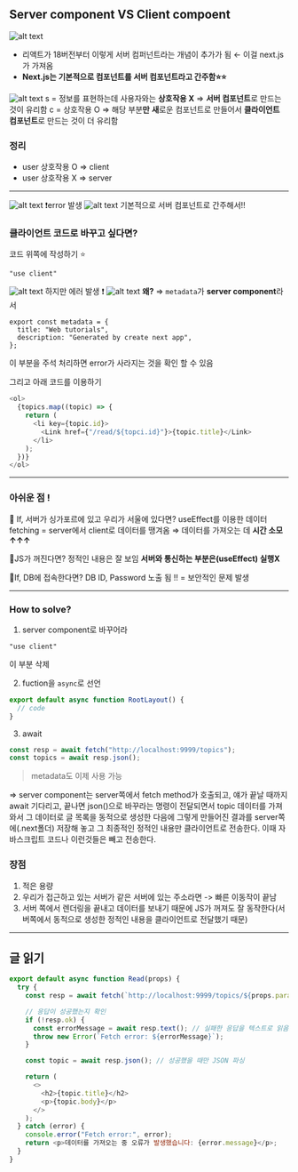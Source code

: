 ## Server component VS Client compoent

![alt text](image.png)

- 리액트가 18버전부터 이렇게 서버 컴퍼넌트라는 개념이 추가가 됨 ← 이걸 next.js가 가져옴
- **Next.js는 기본적으로 컴포넌트를 서버 컴포넌트라고 간주함⭐⭐**

![alt text](image-1.png)
s = 정보를 표현하는데 사용자와는 **상호작용 X** ⇒ **서버 컴포넌트**로 만드는 것이 유리함
c = 상호작용 O ⇒ 해당 부분**만** **새**로운 컴포넌트로 만들어서 **클라이언트 컴포넌트**로 만드는 것이 더 유리함

### 정리

- user 상호작용 O ⇒ client
- user 상호작용 X ⇒ server

---

![alt text](image-2.png)
❗error 발생
![alt text](image-3.png)
기본적으로 서버 컴포넌트로 간주해서!!

### 클라이언트 코드로 바꾸고 싶다면?

코드 위쪽에 작성하기 ⭐

```
"use client"
```

![alt text](imgs/under.png)
하지만 에러 발생 ❗
![alt text](image-4.png)
**왜?**
⇒ `metadata`가 **server component**라서

```
export const metadata = {
  title: "Web tutorials",
  description: "Generated by create next app",
};
```

이 부분을 주석 처리하면 error가 사라지는 것을 확인 할 수 있음

그리고 아래 코드를 이용하기

```js
<ol>
  {topics.map((topic) => {
    return (
      <li key={topic.id}>
        <Link href={"/read/${topci.id}"}>{topic.title}</Link>
      </li>
    );
  })}
</ol>
```

---

### 아쉬운 점 !

🚫 If, 서버가 싱가포르에 있고 우리가 서울에 있다면?
useEffect를 이용한 데이터 fetching
= server에서 client로 데이터를 땡겨옴
⇒ 데이터를 가져오는 데 **시간 소모 ↑↑↑**

🚫JS가 꺼진다면?
정적인 내용은 잘 보임
**서버와 통신하는 부분은(useEffect) 실행X**

🚫If, DB에 접속한다면?
DB ID, Password 노출 됨 !!
= 보안적인 문제 발생

---

### How to solve?

1. server component로 바꾸어라

```
"use client"
```

이 부분 삭제

2. fuction을 `async`로 선언

```js
export default async function RootLayout() {
  // code
}
```

3. await

```js
const resp = await fetch("http://localhost:9999/topics");
const topics = await resp.json();
```

> metadata도 이제 사용 가능

⇒ server component는 server쪽에서 fetch method가 호출되고, 얘가 끝날 때까지 await 기다리고, 끝나면 json()으로 바꾸라는 명령이 전달되면서 topic 데이터를 가져와서 그 데이터로 글 목록을 동적으로 생성한 다음에 그렇게 만들어진 결과를 server쪽에(.next폴더) 저장해 놓고 그 최종적인 정적인 내용만 클라이언트로 전송한다.
이때 자바스크립트 코드나 이런것들은 빼고 전송한다.

### 장점

1. 적은 용량
2. 우리가 접근하고 있는 서버가 같은 서버에 있는 주소라면 -> 빠른 이동작이 끝남
3. 서버 쪽에서 렌더링을 끝내고 데이터를 보내기 때문에 JS가 꺼져도 잘 동작한다(서버쪽에서 동적으로 생성한 정적인 내용을 클라이언트로 전달했기 때문)

---

## 글 읽기

```js
export default async function Read(props) {
  try {
    const resp = await fetch(`http://localhost:9999/topics/${props.params.id}`);

    // 응답이 성공했는지 확인
    if (!resp.ok) {
      const errorMessage = await resp.text(); // 실패한 응답을 텍스트로 읽음
      throw new Error(`Fetch error: ${errorMessage}`);
    }

    const topic = await resp.json(); // 성공했을 때만 JSON 파싱

    return (
      <>
        <h2>{topic.title}</h2>
        <p>{topic.body}</p>
      </>
    );
  } catch (error) {
    console.error("Fetch error:", error);
    return <p>데이터를 가져오는 중 오류가 발생했습니다: {error.message}</p>;
  }
}
```
